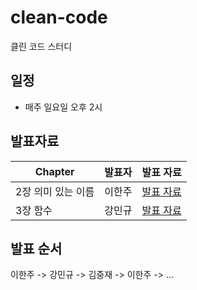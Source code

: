 # clean-code
클린 코드 스터디

## 일정
- 매주 일요일 오후 2시

## 발표자료 
| Chapter | 발표자 | 발표 자료 |
| --- | --- | --- |
| 2장 의미 있는 이름 | 이한주 | [발표 자료](./2장/README.md)   |
| 3장 함수 | 강민규 | [발표 자료](#)   |

## 발표 순서
이한주 -> 강민규 -> 김중재 -> 이한주 -> ...